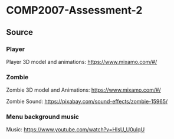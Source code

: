 # COMP2007-Assessment-2
## Source
### Player
Player 3D model and animations: https://www.mixamo.com/#/

### Zombie
Zombie 3D model and Animations: https://www.mixamo.com/#/

Zombie Sound: https://pixabay.com/sound-effects/zombie-15965/

### Menu background music
Music: https://www.youtube.com/watch?v=HIsU_U0uIqU
